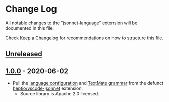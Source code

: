 # Change Log

All notable changes to the "jsonnet-language" extension will be documented in this file.

Check [Keep a Changelog](http://keepachangelog.com/) for recommendations on how to structure this file.

## [Unreleased]

## [1.0.0] - 2020-06-02

- Pull the [language configuration](https://github.com/heptio/vscode-jsonnet/blob/master/language-configuration.json)
  and [TextMate grammar](https://github.com/heptio/vscode-jsonnet/blob/master/syntaxes/jsonnet.tmLanguage.json) from the
  defunct [heptio/vscode-jsonnet](https://github.com/heptio/vscode-jsonnet) extension.
  - Source library is Apache 2.0 licensed.

[Unreleased]: https://github.com/liamdawson/vscode-jsonnet-language/compare/v1.0.0...HEAD
[1.0.0]: https://github.com/liamdawson/vscode-jsonnet-language/releases/tag/v1.0.0
